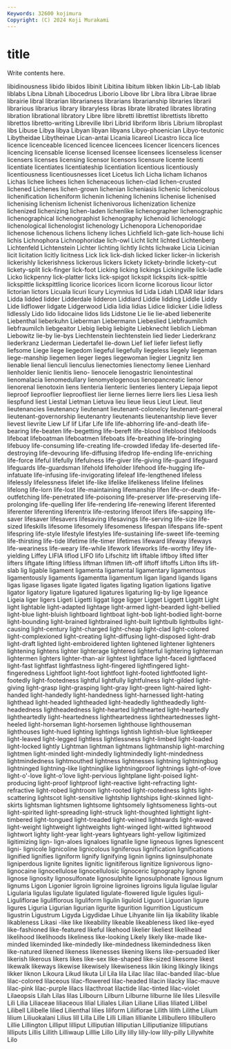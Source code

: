 ```yaml
---
Keywords: 32600 kojimura
Copyright: (C) 2024 Koji Murakami
---
```


# title

Write contents here.



 libidinousness libido libidos libinit Libitina libitum libken
libkin Lib-Lab liblab liblabs Libna Libnah Libocedrus Liborio Libove libr
Libra libra Librae librae librairie libral librarian librarianess librarians librarianship
libraries librarii librarious librarius library libraryless libras librate librated librates
librating libration librational libratory Libre libre libretti librettist librettists libretto
librettos libretto-writing Libreville libri Librid libriform libris Librium libroplast libs
Libuse Libya libya Libyan libyan libyans Libyo-phoenician Libyo-teutonic Libytheidae Libytheinae
Lican-antai Licania licareol Licastro licca lice licence licenceable licenced licencee
licencees licencer licencers licences licencing licensable license licensed licensee licensees
licenseless licenser licensers licenses licensing licensor licensors licensure licente licenti
licentiate licentiates licentiateship licentiation licentious licentiously licentiousness licentiousnesses licet Licetus
lich Licha licham lichanos Lichas lichee lichees lichen lichenaceous lichen-clad
lichen-crusted lichened Lichenes lichen-grown lichenian licheniasis lichenic lichenicolous lichenification licheniform
lichenin lichening lichenins lichenise lichenised lichenising lichenism lichenist lichenivorous lichenization
lichenize lichenized lichenizing lichen-laden lichenlike lichenographer lichenographic lichenographical lichenographist lichenography
lichenoid lichenologic lichenological lichenologist lichenology Lichenopora Lichenoporidae lichenose lichenous lichens
licheny liches Lichfield lich-gate lich-house lichi lichis Lichnophora Lichnophoridae lich-owl
Licht licht lichted Lichtenberg Lichtenfeld Lichtenstein Lichter lichting lichtly lichts
lichwake Licia Licinian licit licitation licitly licitness Lick lick lick-dish
licked licker licker-in lickerish lickerishly lickerishness lickerous lickers lickety lickety-brindle
lickety-cut lickety-split lick-finger lick-foot Licking licking lickings Lickingville lick-ladle Licko
lickpenny lick-platter licks lick-spigot lickspit lickspits lick-spittle lickspittle lickspittling licorice
licorices licorn licorne licorous licour lictor lictorian lictors Licuala licuri
licury Licymnius lid Lida Lidah LIDAR lidar lidars Lidda lidded
lidder Lidderdale lidderon Liddiard Liddie lidding Liddle Liddy Lide lidflower
lidgate Lidgerwood Lidia lidia lidias Lidice lidicker Lidie lidless lidlessly
Lido lido lidocaine lidos lids Lidstone Lie lie lie-abed liebenerite
Liebenthal lieberkuhn Lieberman Liebermann Liebeslied Liebfraumilch liebfraumilch liebgeaitor Liebig liebig
liebigite Liebknecht lieblich Liebman Liebowitz lie-by lie-bys Liechtenstein liechtenstein lied
lieder Liederkranz liederkranz Liederman Liedertafel lie-down Lief lief liefer liefest
liefly liefsome Liege liege liegedom liegeful liegefully liegeless liegely liegeman
liege-manship liegemen lieger lieges liegewoman liegier Liegnitz lien lienable lienal
lienculi lienculus lienectomies lienectomy lienee Lienhard lienholder lienic lienitis lieno-
lienocele lienogastric lienointestinal lienomalacia lienomedullary lienomyelogenous lienopancreatic lienor lienorenal lienotoxin
liens lienteria lienteric lienteries lientery Liepaja liepot lieproof lieprooflier lieproofliest
lier lierne liernes lierre liers lies Liesa liesh liespfund liest
Liestal Lietman Lietuva lieu lieue lieus Lieut Lieut. lieut lieutenancies
lieutenancy lieutenant lieutenant-colonelcy lieutenant-general lieutenant-governorship lieutenantry lieutenants lieutenantship lieve liever
lievest lievrite Liew Lif lif Lifar Life life life-abhorring life-and-death
life-bearing life-beaten life-begetting life-bereft life-blood lifeblood lifebloods lifeboat lifeboatman lifeboatmen
lifeboats life-breathing life-bringing lifebuoy life-consuming life-creating life-crowded lifeday life-deserted life-destroying
life-devouring life-diffusing lifedrop life-ending life-enriching life-force lifeful lifefully lifefulness life-giver
life-giving life-guard lifeguard lifeguards life-guardsman lifehold lifeholder lifehood life-hugging life-infatuate
life-infusing life-invigorating lifeleaf life-lengthened lifeless lifelessly lifelessness lifelet life-like lifelike
lifelikeness lifeline lifelines lifelong life-lorn life-lost life-maintaining lifemanship lifen life-or-death
life-outfetching life-penetrated life-poisoning life-preserver life-preserving life-prolonging life-quelling lifer life-rendering life-renewing
liferent liferented liferenter liferenting liferentrix life-restoring liferoot lifers life-sapping life-saver
lifesaver lifesavers lifesaving lifesavings life-serving life-size life-sized lifeskills lifesome lifesomely
lifesomeness lifespan lifespans life-spent lifespring life-style lifestyle lifestyles life-sustaining life-sweet
life-teeming life-thirsting life-tide lifetime life-timer lifetimes lifeward lifeway lifeways life-weariness
life-weary life-while lifework lifeworks life-worthy lifey life-yielding Liffey LIFIA liflod
LIFO lifo Lifschitz lift liftable liftboy lifted lifter lifters liftgate
lifting liftless liftman liftmen lift-off liftoff liftoffs Lifton lifts lift-slab
lig ligable ligament ligamenta ligamental ligamentary ligamentous ligamentously ligaments ligamentta
ligamentum ligan ligand ligands ligans ligas ligase ligases ligate ligated
ligates ligating ligation ligations ligative ligator ligatory ligature ligatured ligatures
ligaturing lig-by lige ligeance Ligeia liger ligers Ligeti Ligetti liggat
ligge ligger Ligget Liggett Liggitt Light light lightable light-adapted lightage
light-armed light-bearded light-bellied light-blue light-bluish lightboard lightboat light-bob light-bodied light-borne
light-bounding light-brained lightbrained light-built lightbulb lightbulbs light-causing light-century light-charged light-cheap
light-clad light-colored light-complexioned light-creating light-diffusing light-disposed light-drab light-draft lighted light-embroidered
lighten lightened lightener lighteners lightening lightens lighter lighterage lightered lighterful
lightering lighterman lightermen lighters lighter-than-air lightest lightface light-faced lightfaced light-fast
lightfast lightfastness light-fingered lightfingered light-fingeredness Lightfoot light-foot lightfoot light-footed lightfooted
light-footedly light-footedness lightful lightfully lightfulness light-gilded light-giving light-grasp light-grasping light-gray
light-green light-haired light-handed light-handedly light-handedness light-harnessed light-hating lighthead light-headed lightheaded
light-headedly lightheadedly light-headedness lightheadedness light-hearted lighthearted light-heartedly lightheartedly light-heartedness lightheartedness
lightheartednesses light-heeled light-horseman light-horsemen lighthouse lighthouseman lighthouses light-hued lighting lightings
lightish lightish-blue lightkeeper light-leaved light-legged lightless lightlessness light-limbed light-loaded light-locked
lightly Lightman lightman lightmans lightmanship light-marching lightmen light-minded light-mindedly lightmindedly
light-mindedness lightmindedness lightmouthed lightness lightnesses lightning lightningbug lightninged lightning-like lightninglike
lightningproof lightnings light-of-love light-o'-love light-o'love light-pervious lightplane light-poised light-producing light-proof
lightproof light-reactive light-refracting light-refractive light-robed lightroom light-rooted light-rootedness lights light-scattering
lightscot light-sensitive lightship lightships light-skinned light-skirts lightsman lightsmen lightsome lightsomely
lightsomeness lights-out light-spirited light-spreading light-struck light-thoughted lighttight light-timbered light-tongued light-treaded
light-veined lightwards light-waved light-weight lightweight lightweights light-winged light-witted lightwood lightwort
lighty light-year light-years lightyears light-yellow ligitimized ligitimizing lign- lign-aloes lignaloes
lignatile ligne ligneous lignes lignescent ligni- lignicole lignicoline lignicolous ligniferous
lignification lignifications lignified lignifies ligniform lignify lignifying lignin lignins ligninsulphonate
ligniperdous lignite lignites lignitic lignitiferous lignitize lignivorous ligno- lignocaine lignocellulose
lignocellulosic lignoceric lignography lignone lignose lignosity lignosulfonate lignosulphite lignosulphonate lignous
lignum lignums Ligon Ligonier ligroin ligroine ligroines ligroins ligula ligulae
ligular Ligularia ligulas ligulate ligulated ligulate-flowered ligule ligules liguli- Liguliflorae
liguliflorous liguliform ligulin liguloid Liguori Liguorian ligure ligures Liguria Ligurian
ligurian ligurite ligurition ligurrition Ligusticum ligustrin Ligustrum Ligyda Ligydidae Lihue
Lihyanite liin lija likability likable likableness Likasi -like like likeability
likeable likeableness liked like-eyed like-fashioned like-featured likeful likehood likelier likeliest
likelihead likelihood likelihoods likeliness like-looking Likely likely like-made like-minded likeminded
like-mindedly like-mindedness likemindedness liken like-natured likened likeness likenesses likening likens
like-persuaded liker likerish likerous likers likes like-sex like-shaped like-sized likesome
likest likewalk likeways likewise likewisely likewiseness likin liking likingly likings
likker liknon Likoura Likud likuta Lil Lila lila Lilac lilac
lilac-banded lilac-blue lilac-colored lilaceous lilac-flowered lilac-headed lilacin lilacky lilac-mauve lilac-pink
lilac-purple lilacs lilacthroat lilactide lilac-tinted lilac-violet Lilaeopsis Lilah Lilas lilas
Lilbourn Lilburn Lilburne lilburne lile liles Lilesville Lili Lilia Liliaceae
liliaceous lilial Liliales Lilian Liliane Lilias liliated Lilibel Lilibell Lilibelle
lilied Lilienthal lilies liliform Liliiflorae Lilith lilith Lilithe Lilium lilium
Liliuokalani Lilius lill Lilla Lille Lilli Lillian lillianite Lillibullero lillibullero
Lillie Lillington Lilliput lilliput Lilliputian lilliputian Lilliputianize lilliputians lilliputs Lillis
Lillith Lilliwaup Lilllie Lillo Lilly lilly lilly-low lilly-pilly Lillywhite Lilo
